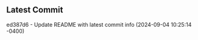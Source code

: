
## Latest Commit
ed387d6 - Update README with latest commit info (2024-09-04 10:25:14 -0400) <Yunxi-Zhou>
